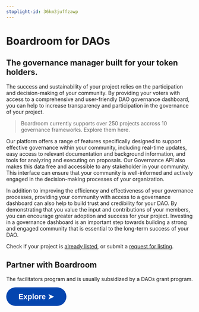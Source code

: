 ```yaml
---
stoplight-id: 36km3juffzawp
---
```


# Boardroom for DAOs

## The governance manager built for your token holders.

The success and sustainability of your project relies on the participation and decision-making of your community. By providing your voters with access to a comprehensive and user-friendly DAO governance dashboard, you can help to increase transparency and participation in the governance of your project.

> Boardroom currently supports over 250 projects accross 10 governance frameworks. Explore them here. 

Our platform offers a range of features specifically designed to support effective governance within your community, including real-time updates, easy access to relevant documentation and background information, and tools for analyzing and executing on proposals. Our Governance API also makes this data free and accessible to any stakeholder in your community. This interface can ensure that your community is well-informed and actively engaged in the decision-making processes of your organization.

In addition to improving the efficiency and effectiveness of your governance processes, providing your community with access to a governance dashboard can also help to build trust and credibility for your DAO. By demonstrating that you value the input and contributions of your members, you can encourage greater adoption and success for your project. Investing in a governance dashboard is an important step towards building a strong and engaged community that is essential to the long-term success of your DAO.

Check if your project is [already listed](../README.md), or submit a [request for listing](../adding-your-project/2.-submit-your-metadata.md). 

## Partner with Boardroom
The facilitators program and is usually subsidized by a DAOs grant program. 

<a href="https://boardroom-live-integrations.netlify.app/integrations" target='_blank'><button style="all:unset;font-family:Helvetica,Arial,sans-serif;display:inline-block;max-width:100%;white-space:nowrap;overflow:hidden;text-overflow:ellipsis;background-color:#0445AF;color:#FFFFFF;font-size:20px;border-radius:25px;padding:0 33px;font-weight:bold;height:50px;cursor:pointer;line-height:50px;text-align:center;margin:0;text-decoration:none;">Explore ➤</button><a/>